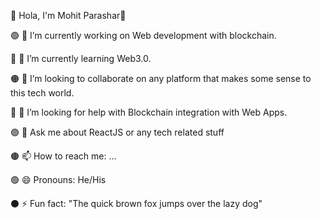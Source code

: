 💠 Hola, I'm Mohit Parashar👋


🟢 🔭 I’m currently working on Web development with blockchain. 

🔴 🌱 I’m currently learning Web3.0.

🟠 👯 I’m looking to collaborate on any platform that makes some sense to this tech world.

🔵 🤔 I’m looking for help with Blockchain integration with Web Apps.

🟣 💬 Ask me about ReactJS or any tech related stuff

🟤 📫 How to reach me: ...

🟢 😄 Pronouns: He/His

⚫ ⚡ Fun fact: "The quick brown fox jumps over the lazy dog"

